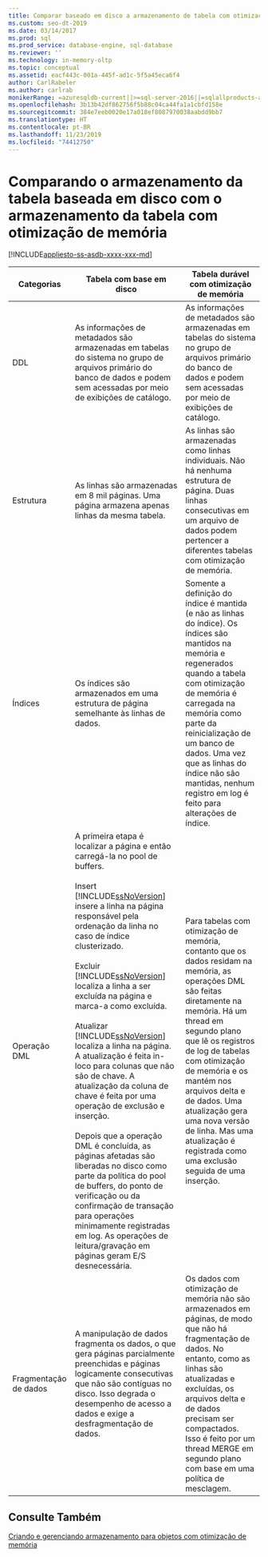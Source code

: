 ```yaml
---
title: Comparar baseado em disco a armazenamento de tabela com otimização de memória
ms.custom: seo-dt-2019
ms.date: 03/14/2017
ms.prod: sql
ms.prod_service: database-engine, sql-database
ms.reviewer: ''
ms.technology: in-memory-oltp
ms.topic: conceptual
ms.assetid: eacf443c-001a-445f-ad1c-5f5a45eca6f4
author: CarlRabeler
ms.author: carlrab
monikerRange: =azuresqldb-current||>=sql-server-2016||=sqlallproducts-allversions||>=sql-server-linux-2017||=azuresqldb-mi-current
ms.openlocfilehash: 3b13b42df862756f5b88c04ca44fa1a1cbfd158e
ms.sourcegitcommit: 384e7eeb0020e17a018ef8087970038aabdd9bb7
ms.translationtype: HT
ms.contentlocale: pt-BR
ms.lasthandoff: 11/23/2019
ms.locfileid: "74412750"
---
```

# <a name="comparing-disk-based-table-storage-to-memory-optimized-table-storage"></a>Comparando o armazenamento da tabela baseada em disco com o armazenamento da tabela com otimização de memória
[!INCLUDE[appliesto-ss-asdb-xxxx-xxx-md](../../includes/appliesto-ss-asdb-xxxx-xxx-md.md)]
  
  
|Categorias|Tabela com base em disco|Tabela durável com otimização de memória|  
|----------------|-----------------------|-------------------------------------|  
|DDL|As informações de metadados são armazenadas em tabelas do sistema no grupo de arquivos primário do banco de dados e podem sem acessadas por meio de exibições de catálogo.|As informações de metadados são armazenadas em tabelas do sistema no grupo de arquivos primário do banco de dados e podem sem acessadas por meio de exibições de catálogo.|  
|Estrutura|As linhas são armazenadas em 8 mil páginas. Uma página armazena apenas linhas da mesma tabela.|As linhas são armazenadas como linhas individuais. Não há nenhuma estrutura de página. Duas linhas consecutivas em um arquivo de dados podem pertencer a diferentes tabelas com otimização de memória.|  
|Índices|Os índices são armazenados em uma estrutura de página semelhante às linhas de dados.|Somente a definição do índice é mantida (e não as linhas do índice). Os índices são mantidos na memória e regenerados quando a tabela com otimização de memória é carregada na memória como parte da reinicialização de um banco de dados. Uma vez que as linhas do índice não são mantidas, nenhum registro em log é feito para alterações de índice.|  
|Operação DML|A primeira etapa é localizar a página e então carregá-la no pool de buffers.<br /><br /> Insert<br /> [!INCLUDE[ssNoVersion](../../includes/ssnoversion-md.md)] insere a linha na página responsável pela ordenação da linha no caso de índice clusterizado.<br /><br /> Excluir<br /> [!INCLUDE[ssNoVersion](../../includes/ssnoversion-md.md)] localiza a linha a ser excluída na página e marca-a como excluída.<br /><br /> Atualizar<br /> [!INCLUDE[ssNoVersion](../../includes/ssnoversion-md.md)] localiza a linha na página. A atualização é feita in-loco para colunas que não são de chave. A atualização da coluna de chave é feita por uma operação de exclusão e inserção.<br /><br /> Depois que a operação DML é concluída, as páginas afetadas são liberadas no disco como parte da política do pool de buffers, do ponto de verificação ou da confirmação de transação para operações minimamente registradas em log. As operações de leitura/gravação em páginas geram E/S desnecessária.|Para tabelas com otimização de memória, contanto que os dados residam na memória, as operações DML são feitas diretamente na memória. Há um thread em segundo plano que lê os registros de log de tabelas com otimização de memória e os mantém nos arquivos delta e de dados. Uma atualização gera uma nova versão de linha. Mas uma atualização é registrada como uma exclusão seguida de uma inserção.|  
|Fragmentação de dados|A manipulação de dados fragmenta os dados, o que gera páginas parcialmente preenchidas e páginas logicamente consecutivas que não são contíguas no disco. Isso degrada o desempenho de acesso a dados e exige a desfragmentação de dados.|Os dados com otimização de memória não são armazenados em páginas, de modo que não há fragmentação de dados. No entanto, como as linhas são atualizadas e excluídas, os arquivos delta e de dados precisam ser compactados. Isso é feito por um thread MERGE em segundo plano com base em uma política de mesclagem.|  
  
## <a name="see-also"></a>Consulte Também  
 [Criando e gerenciando armazenamento para objetos com otimização de memória](../../relational-databases/in-memory-oltp/creating-and-managing-storage-for-memory-optimized-objects.md)  
  
  
